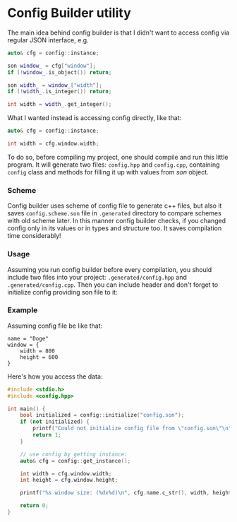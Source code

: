 # Config Builder utility

The main idea behind config builder is that I didn't want to access config via regular JSON interface, e.g.

```c++
auto& cfg = config::instance;

son window_ = cfg["window"];
if (!window_.is_object()) return;

son width_ = window_["width"];
if (!width_.is_integer()) return;

int width = width_.get_integer();
```

What I wanted instead is accessing config directly, like that:

```c++
auto& cfg = config::instance;

int width = cfg.window.width;
```

To do so, before compiling my project, one should compile and run this little program. It will generate two files:
`config.hpp` and `config.cpp`, containing `config` class and methods for filling it up with values from *son* object.

### Scheme

Config builder uses scheme of config file to generate c++ files, but also it saves `config.scheme.son` file in `.generated` directory to compare schemes with old scheme later. In this manner config builder checks, if you changed config only in its values or in types and structure too. It saves compilation time considerably!

### Usage

Assuming you run config builder before every compilation, you should include two files into your project:
`.generated/config.hpp` and `.generated/config.cpp`.
Then you can include header and don't forget to initialize config providing son file to it:


### Example

Assuming config file be like that:

```
name = "Doge"
window = {
    width = 800
    height = 600
}
```

Here's how you access the data:

```c++
#include <stdio.h>
#include <config.hpp>

int main() {
    bool initialized = config::initialize("config.son");
    if (not initialized) {
        printf("Could not initialize config file from \"config.son\"\n");
        return 1;
    }

    // use config by getting instance:
    auto& cfg = config::get_instance();

    int width = cfg.window.width;
    int height = cfg.window.height;

    printf("%s window size: (%dx%d)\n", cfg.name.c_str(), width, height);

    return 0;
}
```

